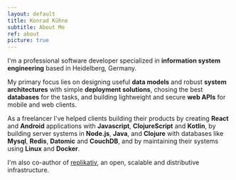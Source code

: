```yaml
---
layout: default
title: Konrad Kühne
subtitle: About Me
ref: about
picture: true
---
```

I'm a professional software developer specialized in **information system engineering** based in Heidelberg, Germany.  

My primary focus lies on designing useful **data models** and robust **system architectures** with simple **deployment solutions**, chosing the best **databases** for the tasks, and building lightweight and secure **web APIs** for mobile and web clients.   

As a freelancer I've helped clients building their products by creating **React** and **Android** applications with **Javascript**, **ClojureScript** and **Kotlin**, by building server systems in **Node.js**, **Java**, and **Clojure** with databases like **Mysql**, **Redis**, **Datomic** and **CouchDB**, and by maintaining their systems using **Linux** and **Docker**.   

I'm also co-author of [replikativ](http://replikativ.io), an open, scalable and distributive infrastructure.   

